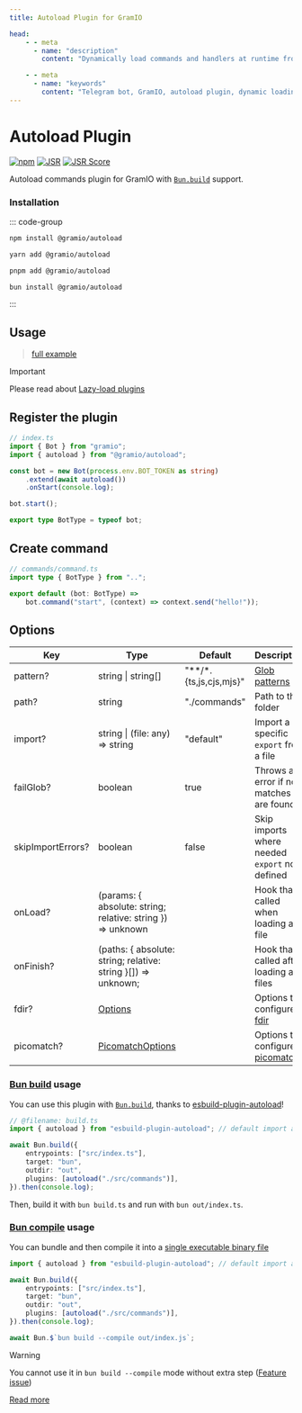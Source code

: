 ```yaml
---
title: Autoload Plugin for GramIO

head:
    - - meta
      - name: "description"
        content: "Dynamically load commands and handlers at runtime from multiple files with the GramIO autoload plugin."

    - - meta
      - name: "keywords"
        content: "Telegram bot, GramIO, autoload plugin, dynamic loading, command loading, file structure, modular bot, glob patterns, hot reload, command organization, command handlers, bot architecture, modular design, file system integration, TypeScript, Deno, Bun, Node.js, command management"
---
```


# Autoload Plugin

<div class="badges">

[![npm](https://img.shields.io/npm/v/@gramio/autoload?logo=npm&style=flat&labelColor=000&color=3b82f6)](https://www.npmjs.org/package/@gramio/autoload)
[![JSR](https://jsr.io/badges/@gramio/autoload)](https://jsr.io/@gramio/autoload)
[![JSR Score](https://jsr.io/badges/@gramio/autoload/score)](https://jsr.io/@gramio/autoload)

</div>

Autoload commands plugin for GramIO with [`Bun.build`](#bun-build-usage) support.

### Installation

::: code-group

```bash [npm]
npm install @gramio/autoload
```

```bash [yarn]
yarn add @gramio/autoload
```

```bash [pnpm]
pnpm add @gramio/autoload
```

```bash [bun]
bun install @gramio/autoload
```

:::

## Usage

> [full example](https://github.com/gramiojs/autoload/tree/main/example)

> [!IMPORTANT]
> Please read about [Lazy-load plugins](https://gramio.dev/plugins/lazy-load)

## Register the plugin

<!-- prettier-ignore -->
```ts twoslash
// index.ts
import { Bot } from "gramio";
import { autoload } from "@gramio/autoload";

const bot = new Bot(process.env.BOT_TOKEN as string)
    .extend(await autoload())
    .onStart(console.log);

bot.start();

export type BotType = typeof bot;
```

## Create command

```ts
// commands/command.ts
import type { BotType } from "..";

export default (bot: BotType) =>
    bot.command("start", (context) => context.send("hello!"));
```

## Options

| Key               | Type                                                                                               | Default                    | Description                                                               |
| ----------------- | -------------------------------------------------------------------------------------------------- | -------------------------- | ------------------------------------------------------------------------- |
| pattern?          | string \| string[]                                                                                 | "\*\*\/\*.{ts,js,cjs,mjs}" | [Glob patterns](<https://en.wikipedia.org/wiki/Glob_(programming)>)       |
| path?             | string                                                                                             | "./commands"               | Path to the folder                                                        |
| import?           | string \| (file: any) => string                                                                    | "default"                  | Import a specific `export` from a file                                    |
| failGlob?         | boolean                                                                                            | true                       | Throws an error if no matches are found                                   |
| skipImportErrors? | boolean                                                                                            | false                      | Skip imports where needed `export` not defined                            |
| onLoad?           | (params: { absolute: string; relative: string }) => unknown                                        |                            | Hook that is called when loading a file                                   |
| onFinish?         | (paths: { absolute: string; relative: string }[]) => unknown;                                      |                            | Hook that is called after loading all files                               |
| fdir?             | [Options](https://github.com/thecodrr/fdir/blob/HEAD/documentation.md#method-chaining-alternative) |                            | Options to configure [fdir](https://github.com/thecodrr/fdir)             |
| picomatch?        | [PicomatchOptions](https://github.com/micromatch/picomatch?tab=readme-ov-file#picomatch-options)   |                            | Options to configure [picomatch](https://www.npmjs.com/package/picomatch) |

### [Bun build](https://bun.sh/docs/bundler) usage

You can use this plugin with [`Bun.build`](https://bun.sh/docs/bundler), thanks to [esbuild-plugin-autoload](https://github.com/kravetsone/esbuild-plugin-autoload)!

```ts
// @filename: build.ts
import { autoload } from "esbuild-plugin-autoload"; // default import also supported

await Bun.build({
    entrypoints: ["src/index.ts"],
    target: "bun",
    outdir: "out",
    plugins: [autoload("./src/commands")],
}).then(console.log);
```

Then, build it with `bun build.ts` and run with `bun out/index.ts`.

### [Bun compile](https://bun.sh/docs/bundler/executables) usage

You can bundle and then compile it into a [single executable binary file](https://bun.sh/docs/bundler/executables)

```ts
import { autoload } from "esbuild-plugin-autoload"; // default import also supported

await Bun.build({
    entrypoints: ["src/index.ts"],
    target: "bun",
    outdir: "out",
    plugins: [autoload("./src/commands")],
}).then(console.log);

await Bun.$`bun build --compile out/index.js`;
```

> [!WARNING]
> You cannot use it in `bun build --compile` mode without extra step ([Feature issue](https://github.com/oven-sh/bun/issues/11895))

[Read more](https://github.com/kravetsone/esbuild-plugin-autoload)
